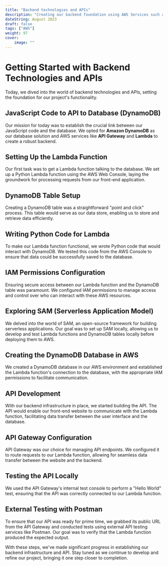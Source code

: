 ```yaml
---
title: "Backend technologies and APIs"
description: "Creating our backend foundation using AWS Services such as API Gateways, Lambda, and DynamoDB. Exploring IAM Permissions more indepth."
dateString: August 2023
draft: false
tags: ["AWS"]
weight: 97
cover:
    image: ""
---
```


# Getting Started with Backend Technologies and APIs

Today, we dived into the world of backend technologies and APIs, setting the foundation for our project's functionality.

## JavaScript Code to API to Database (DynamoDB)

Our mission for today was to establish the crucial link between our JavaScript code and the database. We opted for **Amazon DynamoDB** as our database solution and AWS services like **API Gateway** and **Lambda** to create a robust backend.

## Setting Up the Lambda Function

Our first task was to get a Lambda function talking to the database. We set up a Python Lambda function using the AWS Web Console, laying the groundwork for processing requests from our front-end application.

## DynamoDB Table Setup

Creating a DynamoDB table was a straightforward "point and click" process. This table would serve as our data store, enabling us to store and retrieve data efficiently.

## Writing Python Code for Lambda

To make our Lambda function functional, we wrote Python code that would interact with DynamoDB. We tested this code from the AWS Console to ensure that data could be successfully saved to the database.

## IAM Permissions Configuration

Ensuring secure access between our Lambda function and the DynamoDB table was paramount. We configured IAM permissions to manage access and control over who can interact with these AWS resources.

## Exploring SAM (Serverless Application Model)

We delved into the world of SAM, an open-source framework for building serverless applications. Our goal was to set up SAM locally, allowing us to develop and test Lambda functions and DynamoDB tables locally before deploying them to AWS.

## Creating the DynamoDB Database in AWS

We created a DynamoDB database in our AWS environment and established the Lambda function's connection to the database, with the appropriate IAM permissions to facilitate communication.

## API Development

With our backend infrastructure in place, we started building the API. The API would enable our front-end website to communicate with the Lambda function, facilitating data transfer between the user interface and the database.

## API Gateway Configuration

API Gateway was our choice for managing API endpoints. We configured it to route requests to our Lambda function, allowing for seamless data transfer between the website and the backend.

## Testing the API Locally

We used the API Gateway's internal test console to perform a "Hello World" test, ensuring that the API was correctly connected to our Lambda function.

## External Testing with Postman

To ensure that our API was ready for prime time, we grabbed its public URL from the API Gateway and conducted tests using external API testing services like Postman. Our goal was to verify that the Lambda function produced the expected output.

With these steps, we've made significant progress in establishing our backend infrastructure and API. Stay tuned as we continue to develop and refine our project, bringing it one step closer to completion.